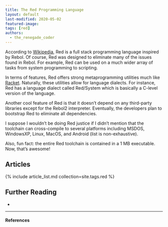 ```yaml
---
title: The Red Programming Language
layout: default
last-modified: 2020-05-02
featured-image:
tags: [red]
authors:
  - the_renegade_coder
---
```


According to [Wikipedia][1], Red is a full stack programming language 
inspired by Rebol. Of course, Red was designed to eliminate many of the 
issues found in Rebol. For example, Red can be used on a much wider array 
of tasks from system programming to scripting.

In terms of features, Red offers strong metaprogramming utilities much 
like [Racket][2]. Naturally, these utilities allow for language dialects. 
For instance, Red has a language dialect called Red/System which is basically 
a C-level version of the language.

Another cool feature of Red is that it doesn’t depend on any third-party 
libraries except for the Rebol2 interpreter. Eventually, the developers 
plan to bootstrap Red to eliminate all dependencies.

I suppose I wouldn’t be doing Red justice if I didn’t mention that the
toolchain can cross-compile to several platforms including MSDOS, WindowsXP, 
Linux, MacOS, and Android (list is non-exhaustive).

Also, fun fact: the entire Red toolchain is contained in a 1 MB executable. 
Now, that’s awesome!

## Articles

{% include article_list.md collection=site.tags.red %}

## Further Reading

-

---

#### References

[^1]: J. Grifski, “Hello World in Red,” The Renegade Coder, 24-April-2018. [Online]. Available: <https://therenegadecoder.com/code/hello-world-in-red/>. [Accessed: 17-Nov-2018].

[1]: https://en.wikipedia.org/wiki/Red_(programming_language)
[2]: https://therenegadecoder.com/code/hello-world-in-racket/
